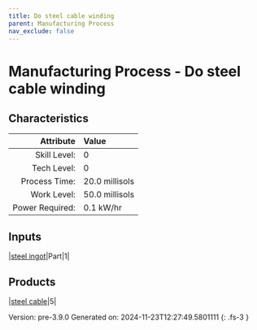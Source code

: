 ```yaml
---
title: Do steel cable winding
parent: Manufacturing Process
nav_exclude: false
---
```

# Manufacturing Process - Do steel cable winding


## Characteristics

| Attribute      | Value |
|--------:|:------|
|Skill Level:|0|
|Tech Level:|0|
|Process Time:|20.0 millisols|
|Work Level:|50.0 millisols|
|Power Required:|0.1 kW/hr|

## Inputs

|[steel ingot](../part/steel-ingot.html)|Part|1|

## Products

|[steel cable](../part/steel-cable.html)|5|


Version: pre-3.9.0 Generated on: 2024-11-23T12:27:49.5801111
{: .fs-3 }

